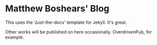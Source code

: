 # Matthew Boshears' Blog

This uses the 'Just-the-docs' template for Jekyll. It's great.

Other works will be published on here occasionally.
OverdrivenPub, for example.